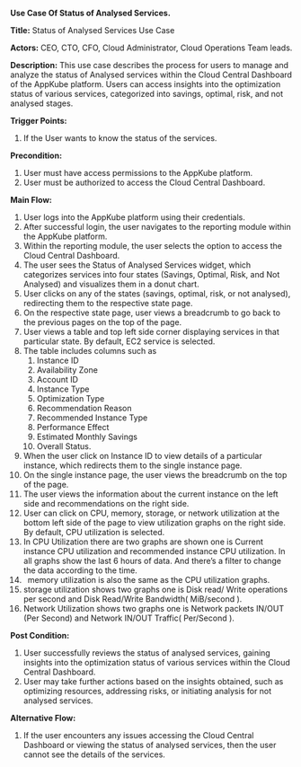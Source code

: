 ﻿**Use Case Of Status of Analysed Services.**


**Title:** Status of Analysed Services Use Case

**Actors:**  CEO, CTO, CFO, Cloud Administrator, Cloud Operations Team leads.

**Description:** This use case describes the process for users to manage and analyze the status of Analysed services within the Cloud Central Dashboard of the AppKube platform. Users can access insights into the optimization status of various services, categorized into savings, optimal, risk, and not analysed stages.

**Trigger Points:**

1. If the User wants to know the status of the services.

**Precondition:**

1. User must have access permissions to the AppKube platform.
1. User must be authorized to access the Cloud Central Dashboard.

**Main Flow:**

1. User logs into the AppKube platform using their credentials.
1. After successful login, the user navigates to the reporting module within the AppKube platform.
1. Within the reporting module, the user selects the option to access the Cloud Central Dashboard.
1. The user sees the Status of Analysed Services widget, which categorizes services into four states (Savings, Optimal, Risk, and Not Analysed) and visualizes them in a donut chart.
1. User clicks on any of the states (savings, optimal, risk, or not analysed), redirecting them to the respective state page.
1. On the respective state page, user views a breadcrumb to go back to the previous pages on the top of the page.
1. User views a table and top left side corner displaying services in that particular state. By default, EC2 service is selected.
1. The table includes columns such as 
   1. Instance ID
   1. Availability Zone
   1. Account ID
   1. Instance Type
   1. Optimization Type
   1. Recommendation Reason
   1. Recommended Instance Type
   1. Performance Effect
   1. Estimated Monthly Savings
   1. Overall Status.
1. When the user click on Instance ID to view details of a particular instance, which redirects them to the single instance page.
1. On the single instance page, the user views the breadcrumb on the top of the page.
1. The user views the information about the current instance on the left side and recommendations on the right side.
1. User can click on CPU, memory, storage, or network utilization at the bottom left side of the page to view utilization graphs on the right side. By default, CPU utilization is selected.
1. In CPU Utilization there are two graphs are shown one is Current instance CPU utilization and recommended instance CPU utilization.  In all  graphs show the last 6 hours of data. And there’s a filter to change the data according to the time. 
1. ` `memory utilization is also the same as the CPU utilization graphs.
1. storage utilization shows two graphs one is Disk read/ Write operations per second and Disk Read/Write Bandwidth( MiB/second ).
1. Network Utilization shows two graphs one is Network packets IN/OUT (Per Second) and Network IN/OUT Traffic( Per/Second ).

**Post Condition:**

1. User successfully reviews the status of analysed services, gaining insights into the optimization status of various services within the Cloud Central Dashboard.
1. User may take further actions based on the insights obtained, such as optimizing resources, addressing risks, or initiating analysis for not analysed services.

**Alternative Flow:**

1. If the user encounters any issues accessing the Cloud Central Dashboard or viewing the status of analysed services, then the user cannot see the details of the services.

